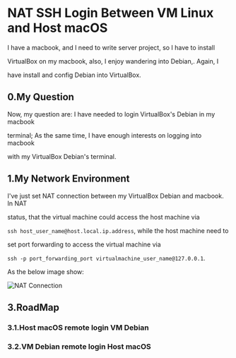 # NAT SSH Login Between VM Linux and Host macOS

I have a macbook, and I need to write server project, so I have to install

VirtualBox on my macbook, also, I enjoy wandering into Debian,. Again, I

have install and config Debian into VirtualBox.

## 0.My Question

Now, my question are: I have needed to login VirtualBox's Debian in my macbook

terminal; As the same time, I have enough interests on logging into macbook

with my VirtualBox Debian's terminal.

## 1.My Network Environment

I've just set NAT connection between my VirtualBox Debian and macbook. In NAT

status, that the virtual machine could access the host machine via

`ssh host_user_name@host.local.ip.address`, while the host machine need to

set port forwarding to access the virtual machine via

`ssh -p port_forwarding_port virtualmachine_user_name@127.0.0.1`.

As the below image show:

![NAT Connection](https://digglife.net/wp-content/uploads/2011/05/shared-networking.png "NAT")

## 3.RoadMap

### 3.1.Host macOS remote login VM Debian

### 3.2.VM Debian remote login Host macOS
